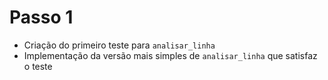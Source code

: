 # Passo 1

* Criação do primeiro teste para `analisar_linha`
* Implementação da versão mais simples de `analisar_linha` que satisfaz o teste
